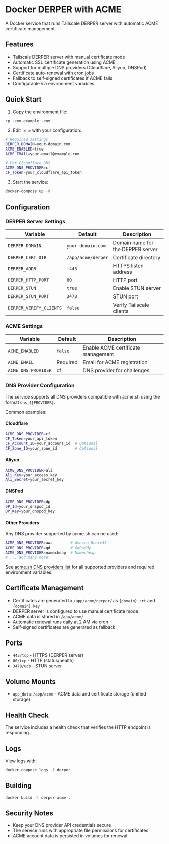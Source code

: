 # Docker DERPER with ACME

A Docker service that runs Tailscale DERPER server with automatic ACME certificate management.

## Features

- Tailscale DERPER server with manual certificate mode
- Automatic SSL certificate generation using ACME
- Support for multiple DNS providers (Cloudflare, Aliyun, DNSPod)
- Certificate auto-renewal with cron jobs
- Fallback to self-signed certificates if ACME fails
- Configurable via environment variables

## Quick Start

1. Copy the environment file:
```bash
cp .env.example .env
```

2. Edit `.env` with your configuration:
```bash
# Required settings
DERPER_DOMAIN=your-domain.com
ACME_ENABLED=true
ACME_EMAIL=your-email@example.com

# For Cloudflare DNS
ACME_DNS_PROVIDER=cf
CF_Token=your_cloudflare_api_token
```

3. Start the service:
```bash
docker-compose up -d
```

## Configuration

### DERPER Server Settings

| Variable | Default | Description |
|----------|---------|-------------|
| `DERPER_DOMAIN` | `your-domain.com` | Domain name for the DERPER server |
| `DERPER_CERT_DIR` | `/app/acme/derper` | Certificate directory |
| `DERPER_ADDR` | `:443` | HTTPS listen address |
| `DERPER_HTTP_PORT` | `80` | HTTP port |
| `DERPER_STUN` | `true` | Enable STUN server |
| `DERPER_STUN_PORT` | `3478` | STUN port |
| `DERPER_VERIFY_CLIENTS` | `false` | Verify Tailscale clients |

### ACME Settings

| Variable | Default | Description |
|----------|---------|-------------|
| `ACME_ENABLED` | `false` | Enable ACME certificate management |
| `ACME_EMAIL` | Required | Email for ACME registration |
| `ACME_DNS_PROVIDER` | `cf` | DNS provider for challenges |

### DNS Provider Configuration

The service supports all DNS providers compatible with acme.sh using the format `dns_${PROVIDER}`. 

Common examples:

#### Cloudflare
```bash
ACME_DNS_PROVIDER=cf
CF_Token=your_api_token
CF_Account_ID=your_account_id  # Optional
CF_Zone_ID=your_zone_id        # Optional
```

#### Aliyun
```bash
ACME_DNS_PROVIDER=ali
Ali_Key=your_access_key
Ali_Secret=your_secret_key
```

#### DNSPod
```bash
ACME_DNS_PROVIDER=dp
DP_Id=your_dnspod_id
DP_Key=your_dnspod_key
```

#### Other Providers
Any DNS provider supported by acme.sh can be used:
```bash
ACME_DNS_PROVIDER=aws        # Amazon Route53
ACME_DNS_PROVIDER=gd         # GoDaddy
ACME_DNS_PROVIDER=namecheap  # Namecheap
# ... and many more
```

See [acme.sh DNS providers list](https://github.com/acmesh-official/acme.sh/wiki/dnsapi) for all supported providers and required environment variables.

## Certificate Management

- Certificates are generated to `/app/acme/derper/` as `{domain}.crt` and `{domain}.key`
- DERPER server is configured to use manual certificate mode
- ACME data is stored in `/app/acme/`
- Automatic renewal runs daily at 2 AM via cron
- Self-signed certificates are generated as fallback

## Ports

- `443/tcp` - HTTPS (DERPER server)
- `80/tcp` - HTTP (status/health)
- `3478/udp` - STUN server

## Volume Mounts

- `app_data:/app/acme` - ACME data and certificate storage (unified storage)

## Health Check

The service includes a health check that verifies the HTTP endpoint is responding.

## Logs

View logs with:
```bash
docker-compose logs -f derper
```

## Building

```bash
docker build -t derper-acme .
```

## Security Notes

- Keep your DNS provider API credentials secure
- The service runs with appropriate file permissions for certificates
- ACME account data is persisted in volumes for renewal